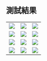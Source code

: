 ## 測試結果

|                            |                            |                         |
| -------------------------- | -------------------------- | ----------------------- |
| ![](img/BubbleSort.gif)    | ![](img/InsertionSort.gif) | ![](img/ShellSort.gif)  |
| ![](img/SelectionSort.gif) | ![](img/HeapSort.gif)      | ![](img/MergeSort.gif)  |
| ![](img/QuickSort.gif)     | ![](img/BucketSort.gif)    | ![](img/CycleSort.gif)  |
| ![](img/CombSort.gif)      | ![](img/RadixSort.gif)     | ![](img/MonkeySort.gif) |